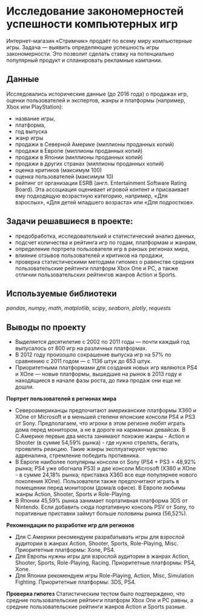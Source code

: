 # Исследование закономерностей успешности компьютерных игр

Интернет-магазин «Стримчик» продаёт по всему миру компьютерные игры. Задача — выявить определяющие успешность игры закономерности. Это позволит сделать ставку на потенциально популярный продукт и спланировать рекламные кампании.

## Данные
Исследовались исторические данные (до 2016 года) о продажах игр, оценки пользователей и экспертов, жанры и платформы (например, Xbox или PlayStation):
- название игры,
- платформа,
- год выпуска
- жанр игры
- продажи в Северной Америке (миллионы проданных копий)
- продажи в Европе (миллионы проданных копий)
- продажи в Японии (миллионы проданных копий)
- продажи в других странах (миллионы проданных копий)
- оценка критиков (максимум 100)
- оценка пользователей (максимум 10)
- рейтинг от организации ESRB (англ. Entertainment Software Rating Board). Эта ассоциация оценивает игровой контент и присваивает ему подходящую возрастную категорию, например, «Для взрослых», «Для детей младшего возраста» или «Для подростков».

## Задачи решавшиеся в проекте:
- предобработка, исследователький и статистический анализ данных,
- подсчет количества и рейтинга игр по годам, платформам и жанрам,
- определение портрета пользователя игр в ранзых регионах мира,
- влияние отзывов пользователей и критиков на продажи,
- проверка статистическими методами гипомез о равенстве средних пользовательские рейтинги платформ Xbox One и PC, а также отличии пользовательских рейтингов жанров Action и Sports.  

## Используемые библиотеки
*pandas*, *numpy*, *math*, *matplotlib*, *scipy*, *seaborn*, *plotly*, *requests*  

## Выводы по проекту
- Выделяется десятилетие с 2002 по 2011 годы — почти каждый год выпусалось от 800 игр на различных платформах.
- В 2012 году произошло сокрашение выпуска игр на 57% по сравнению с 2011 годом — с 1136 штук до 653 штук.
- Приоритетными платформами для создания новых игр являются PS4 и XOne — новые платформы, вышедшие на рынок в 2013 году и находящиеся в начале фазы роста, до пика продаж они еще не дошли.
  
**Портрет пользователей в регионах мира**
- Североамериканцы предпочитают американские платформы X360 и XOne от Microsoft и в меньшей степени японские консоли PS4 и PS3 от Sony. Предполагаем, что игроки в этом регионе любят играть дома перед монитором, а не в дороге на карманных девайсах. В С.Америке первые два места занимают похожие жанры - Action и Shooter (в сумме 54,59% рынка) - где нужно стрелять, бегать, проявлять реакцию. Такие жанры эксплуатируют чувство адреналина, стремление победить противника.
- В Европе наиболее популярны консоли от Sony (PS4 + PS3 = 48,92% рынка; PS4 уже обогнала PS3) и две консоли Microsoft (X360 и XOne - в сумме 24,18% рынка; приставка X360 все еще популярнее нового поколения XOne). Пользователи также предпочитают играть в помещении перед монитором (дома/в офисе). В Европе любимы жанры Action, Shooter, Sports и Role-Playing.
- В Японии 45,59% рынка занимает портативная платформа 3DS от Nintendo. Если добавить сюда портативную консоль PSV от Sony, то поративные приставки займут больше половины рынка (56,52%).

**Рекомендации по разработке игр для регионов**
- Для С.Америки рекомендуем разрабатывать игры для взрослой аудитории в жанрах Action, Shooter, Sports, Role-Playing, Misc. Приоритетные платформы: Xоnе, PS4.
- Для Европы нужны игры для взрослой аудитории в жанрах Action, Shooter, Sports, Role-Playing, Racing. Приоритетные платформы: PS4, Xоnе.
- Для Японии рекомендуем игры Role-Playing, Action, Misc, Simulation Fighting. Приоритетные платформы: 3DS, PS4.

**Проверка гипотез**
Статистическим тестом было подтверждено, что средние пользовательские рейтинги платформ Xbox One и PC равны, а средние пользовательские рейтинги жанров Action и Sports разные.
